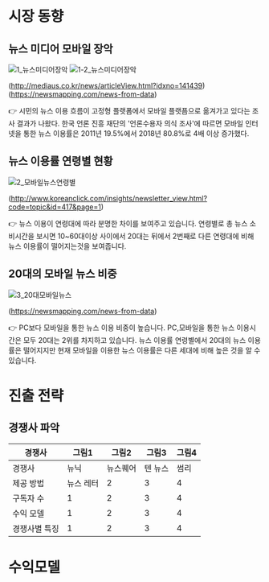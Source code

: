 # 시장 동향

## 뉴스 미디어 모바일 장악

![1_뉴스미디어장악](https://user-images.githubusercontent.com/47167335/66258297-8f090600-e7de-11e9-9075-3fe7c2381dda.PNG)
![1-2_뉴스미디어장악](https://user-images.githubusercontent.com/47167335/66258290-7d276300-e7de-11e9-805a-ef9e6ec60b52.PNG)

(http://mediaus.co.kr/news/articleView.html?idxno=141439)
(https://newsmapping.com/news-from-data)

:point_right: 시민의 뉴스 이용 흐름이 고정형 플랫폼에서 모바일 플랫픔으로 옮겨가고 있다는 조사 결과가 나왔다.
한국 언론 진흥 재단의 '언론수용자 의식 조사'에 따르면 모바일 인터넷을 통한 뉴스 이용률은 2011년 19.5%에서  2018년 80.8%로 4배 이상 증가했다.

## 뉴스 이용률 연령별 현황

![2_모바일뉴스연령별](https://user-images.githubusercontent.com/47167335/66258309-b65fd300-e7de-11e9-8f4f-f59ee81912aa.PNG)

(http://www.koreanclick.com/insights/newsletter_view.html?code=topic&id=417&page=1)

:point_right: 뉴스 이용이 연령대에 따라 분명한 차이를 보여주고 있습니다. 연령별로 총 뉴스 소비시간을 보시면 10~60대이상 사이에서 20대는 뒤에서 2번째로 다른 연령대에 비해 뉴스 이용률이 떨어지는것을 보여줍니다.

## 20대의 모바일 뉴스 비중

![3_20대모바일뉴스](https://user-images.githubusercontent.com/47167335/66258311-bfe93b00-e7de-11e9-9030-aff3926ba764.PNG)

(https://newsmapping.com/news-from-data)

:point_right: PC보다 모바일을 통한 뉴스 이용 비중이 높습니다. PC,모바일을 통한 뉴스 이용시간은 모두 20대는 2위를 차지하고 있습니다. 뉴스 이용률 연령별에서 20대의 뉴스 이용률은 떨어지지만 현재 모바일을 이용한 뉴스 이용률은 다른 세대에 비해 높은 것을 알 수 있습니다.

# 진출 전략
## 경쟁사 파악
경쟁사 | 그림1|그림2|그림3|그림4
------|------|------|------|------
경쟁사 | 뉴닉 | 뉴스퀘어 | 텐 뉴스 | 썸리
제공 방법 | 뉴스 레터|2|3|4
구독자 수 | 1|2|3|4
수익 모델| 1|2|3|4
경쟁사별 특징| 1|2|3|4



# 수익모델
